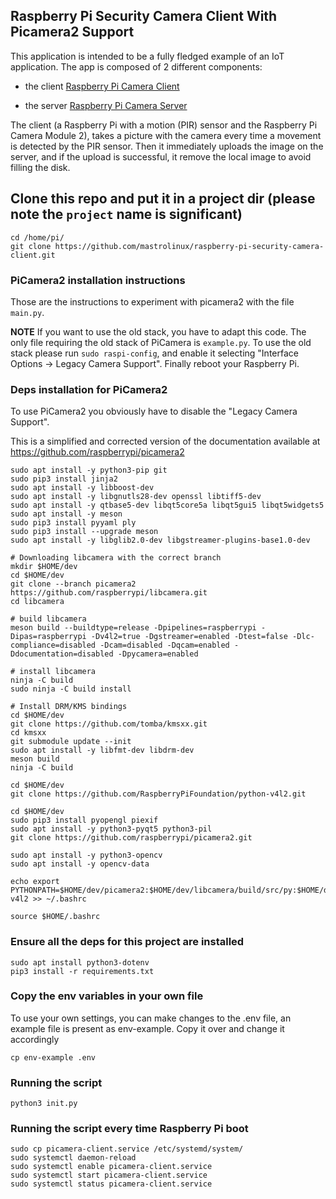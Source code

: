 ## Raspberry Pi Security Camera Client With Picamera2 Support

This application is intended to be a fully fledged example of an IoT application.
The app is composed of 2 different components:

* the client [Raspberry Pi Camera Client](https://github.com/mastrolinux/raspberry-pi-security-camera-client)

* the server  [Raspberry Pi Camera Server](https://github.com/mastrolinux/raspberry-pi-security-camera-server)

The client (a Raspberry Pi with a motion (PIR) sensor and the Raspberry Pi Camera Module 2),
takes a picture with the camera every time a movement is detected by the PIR sensor.
Then it immediately uploads the image on the server, and if the upload is successful,
it remove the local image to avoid filling the disk.

## Clone this repo and put it in a project dir (please note the `project` name is significant)

    cd /home/pi/
    git clone https://github.com/mastrolinux/raspberry-pi-security-camera-client.git 

### PiCamera2 installation instructions
Those are the instructions to experiment with picamera2 with the file `main.py`.

**NOTE**
If you want to use the old stack, you have to adapt this code.
The only file requiring the old stack of PiCamera is `example.py`.
To use the old stack please run `sudo raspi-config`, and enable it selecting "Interface Options -> Legacy Camera Support".
Finally reboot your Raspberry Pi.

### Deps installation for PiCamera2

To use PiCamera2 you obviously have to disable the "Legacy Camera Support".

This is a simplified and corrected version of the documentation
available at https://github.com/raspberrypi/picamera2


    sudo apt install -y python3-pip git
    sudo pip3 install jinja2
    sudo apt install -y libboost-dev
    sudo apt install -y libgnutls28-dev openssl libtiff5-dev
    sudo apt install -y qtbase5-dev libqt5core5a libqt5gui5 libqt5widgets5
    sudo apt install -y meson
    sudo pip3 install pyyaml ply
    sudo pip3 install --upgrade meson
    sudo apt install -y libglib2.0-dev libgstreamer-plugins-base1.0-dev

    # Downloading libcamera with the correct branch
    mkdir $HOME/dev
    cd $HOME/dev
    git clone --branch picamera2 https://github.com/raspberrypi/libcamera.git
    cd libcamera

    # build libcamera
    meson build --buildtype=release -Dpipelines=raspberrypi -Dipas=raspberrypi -Dv4l2=true -Dgstreamer=enabled -Dtest=false -Dlc-compliance=disabled -Dcam=disabled -Dqcam=enabled -Ddocumentation=disabled -Dpycamera=enabled

    # install libcamera
    ninja -C build
    sudo ninja -C build install

    # Install DRM/KMS bindings 
    cd $HOME/dev
    git clone https://github.com/tomba/kmsxx.git
    cd kmsxx
    git submodule update --init
    sudo apt install -y libfmt-dev libdrm-dev
    meson build
    ninja -C build

    cd $HOME/dev
    git clone https://github.com/RaspberryPiFoundation/python-v4l2.git

    cd $HOME/dev
    sudo pip3 install pyopengl piexif
    sudo apt install -y python3-pyqt5 python3-pil
    git clone https://github.com/raspberrypi/picamera2.git

    sudo apt install -y python3-opencv
    sudo apt install -y opencv-data

    echo export PYTHONPATH=$HOME/dev/picamera2:$HOME/dev/libcamera/build/src/py:$HOME/dev/kmsxx/build/py:$HOME/dev/python-v4l2 >> ~/.bashrc

    source $HOME/.bashrc

### Ensure all the deps for this project are installed

    sudo apt install python3-dotenv
    pip3 install -r requirements.txt


### Copy the env variables in your own file

To use your own settings, you can make changes to the .env file, an example file is present as env-example.
Copy it over and change it accordingly

    cp env-example .env

### Running the script

    python3 init.py


### Running the script every time Raspberry Pi boot

    sudo cp picamera-client.service /etc/systemd/system/
    sudo systemctl daemon-reload
    sudo systemctl enable picamera-client.service
    sudo systemctl start picamera-client.service
    sudo systemctl status picamera-client.service